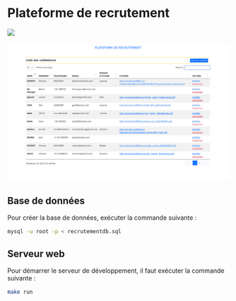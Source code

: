 # Plateforme de recrutement
![](https://img.shields.io/badge/lastest-2024--04--05-success)


<div align="center">
    <img src="Screenshot_20240405_025252.png" />
</div>

## Base de données
Pour créer la base de données, exécuter la commande suivante :

```sh
mysql -u root -p < recrutementdb.sql
```

## Serveur web
Pour démarrer le serveur de développement, il faut exécuter la commande suivante :

```sh
make run
```
